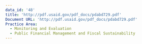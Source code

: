 ```yaml
---
data_id: '48'
title: 'http://pdf.usaid.gov/pdf_docs/pdabd729.pdf'
Document URL: 'http://pdf.usaid.gov/pdf_docs/pdabd729.pdf'
Practice Area:
  - Monitoring and Evaluation
  - Public Financial Management and Fiscal Sustainability
---
```

